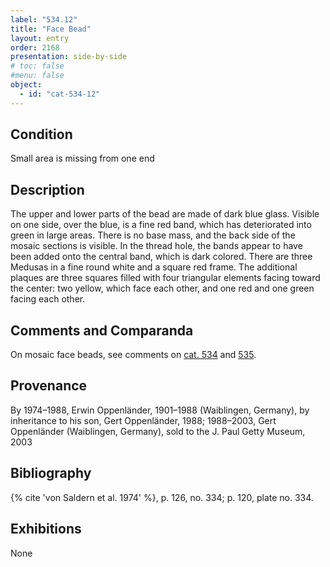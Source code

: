```yaml
---
label: "534.12"
title: "Face Bead"
layout: entry
order: 2168
presentation: side-by-side
# toc: false
#menu: false 
object:
  - id: "cat-534-12"
---
```


## Condition

Small area is missing from one end

## Description

The upper and lower parts of the bead are made of dark blue glass. Visible on one side, over the blue, is a fine red band, which has deteriorated into green in large areas. There is no base mass, and the back side of the mosaic sections is visible. In the thread hole, the bands appear to have been added onto the central band, which is dark colored. There are three Medusas in a fine round white and a square red frame. The additional plaques are three squares filled with four triangular elements facing toward the center: two yellow, which face each other, and one red and one green facing each other.

## Comments and Comparanda

On mosaic face beads, see comments on [cat. 534](/catalogue/cat-534) and [535](/catalogue/cat-535).

## Provenance

By 1974–1988, Erwin Oppenländer, 1901–1988 (Waiblingen, Germany), by inheritance to his son, Gert Oppenländer, 1988; 1988–2003, Gert Oppenländer (Waiblingen, Germany), sold to the J. Paul Getty Museum, 2003

## Bibliography

{% cite 'von Saldern et al. 1974' %}, p. 126, no. 334; p. 120, plate no. 334.

## Exhibitions

None